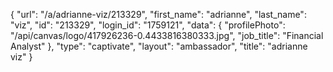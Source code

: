 {
    "url": "\/a\/adrianne-viz\/213329",
    "first_name": "adrianne",
    "last_name": "viz",
    "id": "213329",
    "login_id": "1759121",
    "data": {
        "profilePhoto": "\/api\/canvas\/logo\/417926236-0.4433816380333.jpg",
        "job_title": "Financial Analyst"
    },
    "type": "captivate",
    "layout": "ambassador",
    "title": "adrianne viz"
}